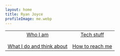 ```yaml
---
layout: home
title: Ryan Joyce
profileImage: me.webp
---
```


|                                     |                                  |
| :---------------------------------: | :------------------------------: |
|         [Who I am](/whoiam)         |     [Tech stuff](/techposts)     |
|                                     |                                  |
|                                     |                                  |
| [What I do and think about](/posts) | [How to reach me](/howtoreachme) |
